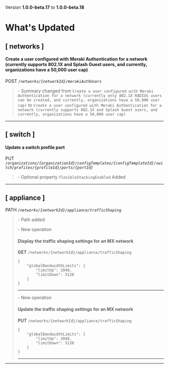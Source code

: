 Version **1.0.0-beta.17** _to_ **1.0.0-beta.18**

What's Updated
==============

\[ networks \]
--------------

#### Create a user configured with Meraki Authentication for a network (currently supports 802.1X and Splash Guest users, and currently, organizations have a 50,000 user cap)

POST _`/networks/{networkId}/merakiAuthUsers`_

> \- Summary changed from `Create a user configured with Meraki Authentication for a network (currently only 802.1X RADIUS users can be created, and currently, organizations have a 50,000 user cap)` to `Create a user configured with Meraki Authentication for a network (currently supports 802.1X and Splash Guest users, and currently, organizations have a 50,000 user cap)`

* * *

\[ switch \]
------------

#### Update a switch profile port

PUT _`/organizations/{organizationId}/configTemplates/{configTemplateId}/switch/profiles/{profileId}/ports/{portId}`_

> \- Optional property `flexibleStackingEnabled` Added

* * *

\[ appliance \]
---------------

PATH _`/networks/{networkId}/appliance/trafficShaping`_

> \- Path added  
>   
> \- New operation
> 
> #### Display the traffic shaping settings for an MX network
> 
> **GET** `/networks/{networkId}/appliance/trafficShaping`  
> 
>     {
>         "globalBandwidthLimits": {
>             "limitUp": 2048,
>             "limitDown": 5120
>         }
>     }
> 
> * * *
> 
>   
> \- New operation
> 
> #### Update the traffic shaping settings for an MX network
> 
> **PUT** `/networks/{networkId}/appliance/trafficShaping`  
> 
>     {
>         "globalBandwidthLimits": {
>             "limitUp": 2048,
>             "limitDown": 5120
>         }
>     }
> 
> * * *

* * *